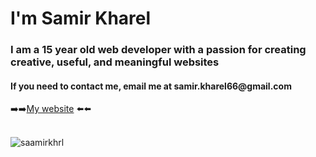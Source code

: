# I'm Samir Kharel
<h3>I am a 15 year old web developer with a passion for creating creative, useful, and meaningful websites</h3>
<h4>If you need to contact me, email me at samir.kharel66@gmail.com</h4>
➡️➡️<a href='https://www.samirkharel.com/' target='_blank'>My website</a> ⬅️⬅️
</br>
</br>
<p align="left"> <img src="https://komarev.com/ghpvc/?username=saamirkhrl&label=Total%20views&color=0e75b6&style=flat" alt="saamirkhrl" /> </p>
